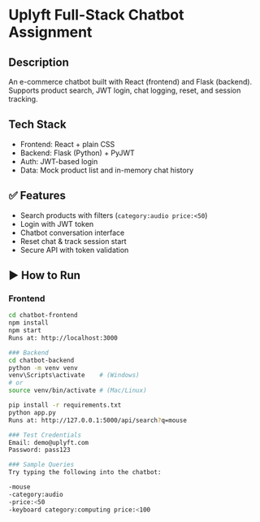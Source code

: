 # Uplyft Full-Stack Chatbot Assignment

## Description
An e-commerce chatbot built with React (frontend) and Flask (backend). Supports product search, JWT login, chat logging, reset, and session tracking.

## Tech Stack
- Frontend: React + plain CSS
- Backend: Flask (Python) + PyJWT
- Auth: JWT-based login
- Data: Mock product list and in-memory chat history

## ✅ Features
- Search products with filters (`category:audio price:<50`)
- Login with JWT token
- Chatbot conversation interface
- Reset chat & track session start
- Secure API with token validation

## ▶️ How to Run

### Frontend
```bash
cd chatbot-frontend
npm install
npm start
Runs at: http://localhost:3000

### Backend
cd chatbot-backend
python -m venv venv
venv\Scripts\activate    # (Windows)
# or
source venv/bin/activate # (Mac/Linux)

pip install -r requirements.txt
python app.py
Runs at: http://127.0.0.1:5000/api/search?q=mouse

### Test Credentials
Email: demo@uplyft.com
Password: pass123

### Sample Queries
Try typing the following into the chatbot:

-mouse
-category:audio
-price:<50
-keyboard category:computing price:<100